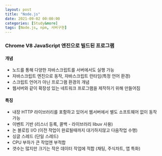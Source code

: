 ```yaml
---
layout: post
title: "Node.js"
date: 2021-09-02 00:00:00
categories: [Study&more]
tags: [Node.js, npm, 서버구현]
---
```


### Chrome V8 JavaScript 엔진으로 빌드된 프로그램

#### 개념
- 노드를 통해 다양한 자바스크립트를 서버에서도 실행 가능
- 자바스크립트 엔진으로 동작, 자바스크립트 런타임(특정 언어 환경)
- 스크립트 언어가 아닌 프로그램 환경의 개념
- 웹서버와 같이 확장성 있는 네트워크 프로그램을 제작하기 위해 만들어짐   
   

#### 특징
- 내장 HTTP 라이브러리를 포함하고 있어서 웹서버에서 별도 소프트웨어 없이 동작 가능
- 이벤트 기반 (리스너 등록, 콜백 - 라이브러리 libuv 사용)
- 논 블로킹 I/O (이전 작업이 완료될때까지 대기하지않고 다음작업 수행)
- 싱글 스레드 (단일 스레드)
- CPU 부하가 큰 작업엔 부적합
- 갯수는 많지만 크기는 작은 데이터 작업에 적합 (채팅, 주식차트, 앱 특화)
